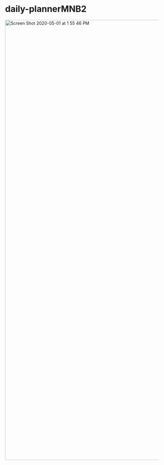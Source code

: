# daily-plannerMNB2



<img width="1440" alt="Screen Shot 2020-05-01 at 1 55 46 PM" src="https://user-images.githubusercontent.com/59288749/80833154-9d23d700-8bb3-11ea-86b1-e74b466b6fe5.png">
